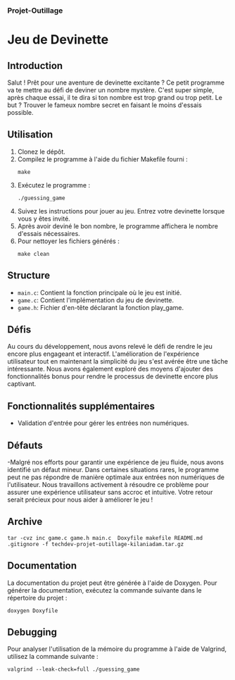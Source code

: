 
### Projet-Outillage
# Jeu de Devinette

## Introduction
Salut ! Prêt pour une aventure de devinette excitante ? Ce petit programme va te mettre au défi de deviner un nombre mystère. C'est super simple, après chaque essai, il te dira si ton nombre est trop grand ou trop petit. Le but ? Trouver le fameux nombre secret en faisant le moins d'essais possible.

## Utilisation
1. Clonez le dépôt.
2. Compilez le programme à l'aide du fichier Makefile fourni :
    ```
    make
    ```
3. Exécutez le programme :
    ```
    ./guessing_game
    ```
4. Suivez les instructions pour jouer au jeu. Entrez votre devinette lorsque vous y êtes invité.
5. Après avoir deviné le bon nombre, le programme affichera le nombre d'essais nécessaires.
6. Pour nettoyer les fichiers générés :
    ```
    make clean
    ```

## Structure
- `main.c`: Contient la fonction principale où le jeu est initié.
- `game.c`: Contient l'implémentation du jeu de devinette.
- `game.h`:  Fichier d'en-tête déclarant la fonction play_game.

## Défis
Au cours du développement, nous avons relevé le défi de rendre le jeu encore plus engageant et interactif. L'amélioration de l'expérience utilisateur tout en maintenant la simplicité du jeu s'est avérée être une tâche intéressante. Nous avons également exploré des moyens d'ajouter des fonctionnalités bonus pour rendre le processus de devinette encore plus captivant.

## Fonctionnalités supplémentaires
- Validation d'entrée pour gérer les entrées non numériques.

## Défauts
-Malgré nos efforts pour garantir une expérience de jeu fluide, nous avons identifié un défaut mineur. Dans certaines situations rares, le programme peut ne pas répondre de manière optimale aux entrées non numériques de l'utilisateur. Nous travaillons activement à résoudre ce problème pour assurer une expérience utilisateur sans accroc et intuitive. Votre retour serait précieux pour nous aider à améliorer le jeu !

## Archive
```
tar -cvz inc game.c game.h main.c  Doxyfile makefile README.md .gitignore -f techdev-projet-outillage-kilaniadam.tar.gz
```


## Documentation
La documentation du projet peut être générée à l'aide de Doxygen. Pour générer la documentation, exécutez la commande suivante dans le répertoire du projet :
```
doxygen Doxyfile
```

## Debugging

Pour analyser l'utilisation de la mémoire du programme à l'aide de Valgrind, utilisez la commande suivante :
```
valgrind --leak-check=full ./guessing_game
```
